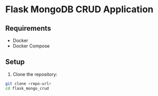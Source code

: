 # Flask MongoDB CRUD Application

## Requirements
- Docker
- Docker Compose

## Setup

1. Clone the repository:

```bash
git clone <repo-url>
cd flask_mongo_crud
